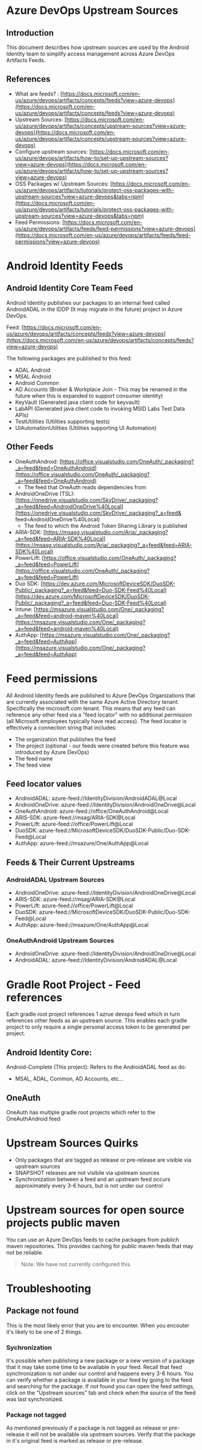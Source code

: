 # Azure DevOps Upstream Sources

## Introduction

This document describes how upstream sources are used by the Android Identity team to simplify access management across Azure DevOps Artifacts Feeds.  

## References

- What are feeds? : [https://docs.microsoft.com/en-us/azure/devops/artifacts/concepts/feeds?view=azure-devops](https://docs.microsoft.com/en-us/azure/devops/artifacts/concepts/feeds?view=azure-devops)
- Upstream Sources: [https://docs.microsoft.com/en-us/azure/devops/artifacts/concepts/upstream-sources?view=azure-devops](https://docs.microsoft.com/en-us/azure/devops/artifacts/concepts/upstream-sources?view=azure-devops)
- Configure upstream sources: [https://docs.microsoft.com/en-us/azure/devops/artifacts/how-to/set-up-upstream-sources?view=azure-devops](https://docs.microsoft.com/en-us/azure/devops/artifacts/how-to/set-up-upstream-sources?view=azure-devops)
- OSS Packages w/ Upstream Sources: [https://docs.microsoft.com/en-us/azure/devops/artifacts/tutorials/protect-oss-packages-with-upstream-sources?view=azure-devops&tabs=npm](https://docs.microsoft.com/en-us/azure/devops/artifacts/tutorials/protect-oss-packages-with-upstream-sources?view=azure-devops&tabs=npm)
- Feed Permissions: [https://docs.microsoft.com/en-us/azure/devops/artifacts/feeds/feed-permissions?view=azure-devops](https://docs.microsoft.com/en-us/azure/devops/artifacts/feeds/feed-permissions?view=azure-devops)


# Android Identity Feeds

## Android Identity Core Team Feed

Android Identity publishes our packages to an internal feed called AndroidADAL in the IDDP (It may migrate in the future) project in Azure DevOps.

Feed: 
[https://docs.microsoft.com/en-us/azure/devops/artifacts/concepts/feeds?view=azure-devops](https://docs.microsoft.com/en-us/azure/devops/artifacts/concepts/feeds?view=azure-devops)

The following packages are published to this feed:

- ADAL Android
- MSAL Android
- Android Common
- AD Accounts (Broker & Workplace Join - This may be renamed in the future when this is expanded to support consumer identity)
- KeyVault (Generated java client code for keyvault)
- LabAPI (Generated java client code to invoking MSID Labs Test Data APIs)
- TestUtilities (Utilities supporting tests)
- UIAutomationUtilities (Utilities supporting UI Automation)

## Other Feeds

- OneAuthAndroid: [https://office.visualstudio.com/OneAuth/_packaging?_a=feed&feed=OneAuthAndroid](https://office.visualstudio.com/OneAuth/_packaging?_a=feed&feed=OneAuthAndroid)
  - The feed that OneAuth reads dependencies from
- AndroidOneDrive (TSL): [https://onedrive.visualstudio.com/SkyDrive/_packaging?_a=feed&feed=AndroidOneDrive%40Local](https://onedrive.visualstudio.com/SkyDrive/_packaging?_a=feed&
feed=AndroidOneDrive%40Local)
  - The feed to which the Android Token Sharing Library is published
- ARIA-SDK: [https://msasg.visualstudio.com/Aria/_packaging?_a=feed&feed=ARIA-SDK%40Local](https://msasg.visualstudio.com/Aria/_packaging?_a=feed&feed=ARIA-SDK%40Local)
- PowerLift: [https://office.visualstudio.com/OneAuth/_packaging?_a=feed&feed=PowerLift](https://office.visualstudio.com/OneAuth/_packaging?_a=feed&feed=PowerLift)
- Duo SDK: [https://dev.azure.com/MicrosoftDeviceSDK/DuoSDK-Public/_packaging?_a=feed&feed=Duo-SDK-Feed%40Local](https://dev.azure.com/MicrosoftDeviceSDK/DuoSDK-Public/_packaging?_a=feed&feed=Duo-SDK-Feed%40Local)
- Intune: [https://msazure.visualstudio.com/One/_packaging?_a=feed&feed=android-maven%40Local](https://msazure.visualstudio.com/One/_packaging?_a=feed&feed=android-maven%40Local)
- AuthApp: [https://msazure.visualstudio.com/One/_packaging?_a=feed&feed=AuthApp](https://msazure.visualstudio.com/One/_packaging?_a=feed&feed=AuthApp)

# Feed permissions

All Android Identity feeds are published to Azure DevOps Organizations that are currently associated with the same Azure Active Directory tenant.  Specifically the microsoft.com tenant.  This means that any feed can reference any other feed via a "feed locator" with no additional permission (all Microsoft employees typically have read access).  The feed locator is effectively a connection string that includes:

- The organization that publishes the feed
- The project (optional - our feeds were created before this feature was introduced by Azure DevOps)
- The feed name
- The feed view

## Feed locator values

- AndroidADAL: azure-feed://IdentityDivision/AndroidADAL@Local
- AndroidOneDrive: azure-feed://IdentityDivision/AndroidOneDrive@Local
- OneAuthAndroid: azure-feed://office/OneAuthAndroid@Local
- ARIS-SDK: azure-feed://msag/ARIA-SDK@Local
- PowerLift: azure-feed://office/PowerLift@Local
- DuoSDK: azure-feed://MicrosoftDeviceSDK/DuoSDK-Public/Duo-SDK-Feed@Local
- AuthApp: azure-feed://msazure/One/AuthApp@Local

## Feeds & Their Current Upstreams

### AndroidADAL Upstream Sources

- AndroidOneDrive: azure-feed://IdentityDivision/AndroidOneDrive@Local
- ARIS-SDK: azure-feed://msag/ARIA-SDK@Local
- PowerLift: azure-feed://office/PowerLift@Local
- DuoSDK: azure-feed://MicrosoftDeviceSDK/DuoSDK-Public/Duo-SDK-Feed@Local
- AuthApp: azure-feed://msazure/One/AuthApp@Local

### OneAuthAndroid Upstream Sources

- AndroidOneDrive: azure-feed://IdentityDivision/AndroidOneDrive@Local
- AndroidADAL: azure-feed://IdentityDivision/AndroidADAL@Local

# Gradle Root Project - Feed references

Each gradle root project references 1 azrue devops feed which in turn references other feeds as an upstream source.  This enables each gradle project to only require a single personal access token to be generated per project.  

## Android Identity Core:

Android-Complete (This project): Refers to the AndroidADAL feed as do:

- MSAL, ADAL, Common, AD Accounts, etc...

## OneAuth

OneAuth has multiple gradle root projects which refer to the OneAuthAndroid feed

# Upstream Sources Quirks

- Only packages that are tagged as release or pre-release are visible via upstream sources
- SNAPSHOT releases are not visibile via upstream sources
- Synchronization between a feed and an upstream feed occurs approximately every 3-6 hours, but is not under our control

# Upstream sources for open source projects public maven

You can use an Azure DevOps feeds to cache packages from publich maven repositories.  This provides caching for public maven feeds that may not be reliable. 

> Note: We have not currently configured this.

# Troubleshooting

## Package not found

This is the most likely error that you are to encounter.  When you encouter it's likely to be one of 2 things.

### Sychronization

It's possible when publishing a new package or a new version of a package that it may take some time to be available in your feed.  Recall that feed synchronization is not under our control and happens every 3-6 hours.  You can verify whether a package is available in your feed by going to the feed and searching for the package.  If not found you can open the feed settings, click on the "Upstream sources" tab and check when the source of the feed was last synchronized.

### Package not tagged

As mentioned previously if a package is not tagged as release or pre-release it will not be available via upstream sources.  Verify that the package in it's original feed is marked as release or pre-release.
